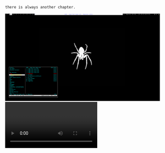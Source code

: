 ```
there is always another chapter.
```

![widow](https://github.com/seraphgrid/.widow/blob/main/widow.png)
![widow_tutorial](https://github.com/seraphgrid/.widow/blob/main/widow_tutorial.mp4)
